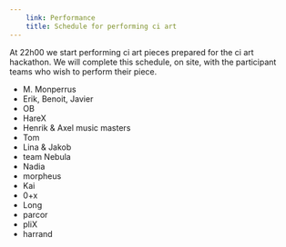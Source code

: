 ```yaml
---
    link: Performance
    title: Schedule for performing ci art
---
```


At 22h00 we start performing ci art pieces prepared for the ci art hackathon. We will complete this schedule, on site, with the participant teams who wish to perform their piece.

- M. Monperrus
- Erik, Benoit, Javier
- OB
- HareX
- Henrik & Axel music masters
- Tom
- Lina & Jakob
- team Nebula
- Nadia
- morpheus
- Kai
- 0+x
- Long
- parcor
- pliX
- harrand
